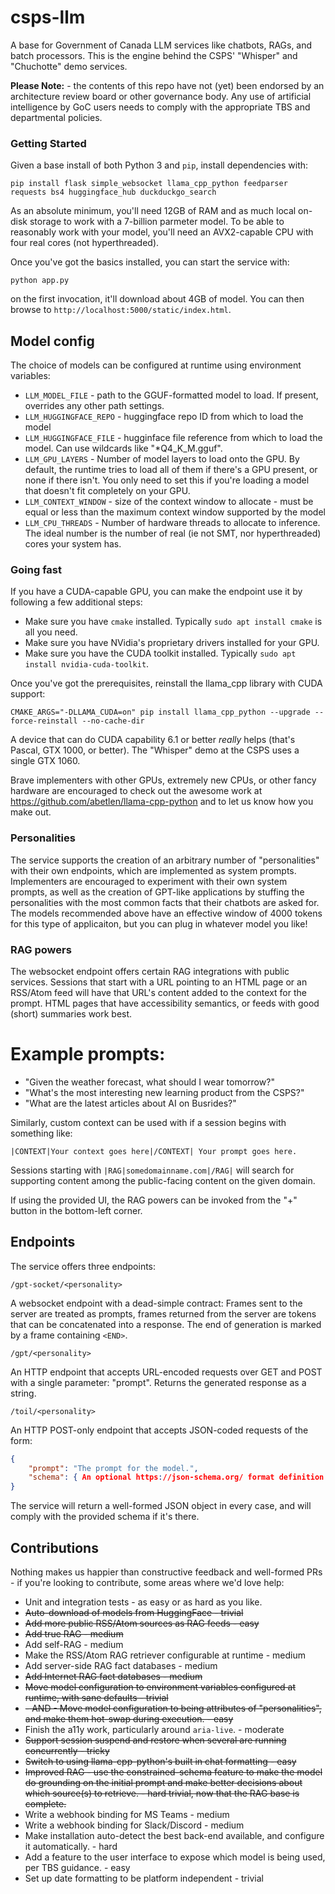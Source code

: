 # csps-llm
A base for Government of Canada LLM services like chatbots, RAGs, and batch processors. This is the engine behind the CSPS' "Whisper" and "Chuchotte" demo services.

**Please Note:** - the contents of this repo have not (yet) been endorsed by an architecture review board or other governance body. Any use of artificial intelligence by GoC users needs to comply with the appropriate TBS and departmental policies.

### Getting Started

Given a base install of both Python 3 and `pip`, install dependencies with:
```
pip install flask simple_websocket llama_cpp_python feedparser requests bs4 huggingface_hub duckduckgo_search
```
As an absolute minimum, you'll need 12GB of RAM and as much local on-disk storage to work with a 7-billion parmeter model. To be able to reasonably work with your model, you'll need an AVX2-capable CPU with four real cores (not hyperthreaded).

Once you've got the basics installed, you can start the service with:

```
python app.py
```
on the first invocation, it'll download about 4GB of model. You can then browse to `http://localhost:5000/static/index.html`.

## Model config
The choice of models can be configured at runtime using environment variables:
* `LLM_MODEL_FILE` - path to the GGUF-formatted model to load. If present, overrides any other path settings.
* `LLM_HUGGINGFACE_REPO` - huggingface repo ID from which to load the model
* `LLM_HUGGINGFACE_FILE` - hugginface file reference from which to load the model. Can use wildcards like "*Q4_K_M.gguf".
* `LLM_GPU_LAYERS` - Number of model layers to load onto the GPU. By default, the runtime tries to load all of them if there's a GPU present, or none if there isn't. You only need to set this if you're loading a model that doesn't fit completely on your GPU.
* `LLM_CONTEXT_WINDOW` - size of the context window to allocate - must be equal or less than the maximum context window supported by the model
* `LLM_CPU_THREADS` - Number of hardware threads to allocate to inference. The ideal number is the number of real (ie not SMT, nor hyperthreaded) cores your system has.

### Going fast

If you have a CUDA-capable GPU, you can make the endpoint use it by following a few additional steps:
* Make sure you have `cmake` installed. Typically `sudo apt install cmake` is all you need.
* Make sure you have NVidia's proprietary drivers installed for your GPU.
* Make sure you have the CUDA toolkit installed. Typically `sudo apt install nvidia-cuda-toolkit`.

Once you've got the prerequisites, reinstall the llama_cpp library with CUDA support:

```
CMAKE_ARGS="-DLLAMA_CUDA=on" pip install llama_cpp_python --upgrade --force-reinstall --no-cache-dir
```

A device that can do CUDA capability 6.1 or better *really* helps (that's Pascal, GTX 1000, or better). The "Whisper" demo at the CSPS uses a single GTX 1060.

Brave implementers with other GPUs, extremely new CPUs, or other fancy hardware are encouraged to check out the awesome work at https://github.com/abetlen/llama-cpp-python and to let us know how you make out.

### Personalities
The service supports the creation of an arbitrary number of "personalities" with their own endpoints, which are implemented as system prompts. Implementers are encouraged to experiment with their own system prompts, as well as the creation of GPT-like applications by stuffing the personalities with the most common facts that their chatbots are asked for. The models recommended above have an effective window of 4000 tokens for this type of applicaiton, but you can plug in whatever model you like! 

### RAG powers

The websocket endpoint offers certain RAG integrations with public services. Sessions that start with a URL pointing to an HTML page or an RSS/Atom feed will have that URL's content added to the context for the prompt. HTML pages that have accessibility semantics, or feeds with good (short) summaries work best.

# Example prompts:
* "Given the weather forecast, what should I wear tomorrow?"
* "What's the most interesting new learning product from the CSPS?"
* "What are the latest articles about AI on Busrides?"

Similarly, custom context can be used with if a session begins with something like:
```
|CONTEXT|Your context goes here|/CONTEXT| Your prompt goes here.
```

Sessions starting with `|RAG|somedomainname.com|/RAG|` will search for supporting content among the public-facing content on the given domain.

If using the provided UI, the RAG powers can be invoked from the "+" button in the bottom-left corner.

## Endpoints
The service offers three endpoints:
```
/gpt-socket/<personality>
```
A websocket endpoint with a dead-simple contract: Frames sent to the server are treated as prompts, frames returned from the server are tokens that can be concatenated into a response. The end of generation is marked by a frame containing `<END>`.

```
/gpt/<personality>
```
An HTTP endpoint that accepts URL-encoded requests over GET and POST with a single parameter: "prompt". Returns the generated response as a string.

```
/toil/<personality>
```
An HTTP POST-only endpoint that accepts JSON-coded requests of the form:
```json
{
    "prompt": "The prompt for the model.",
    "schema": { An optional https://json-schema.org/ format definition }
}
```
The service will return a well-formed JSON object in every case, and will comply with the provided schema if it's there.

## Contributions
Nothing makes us happier than constructive feedback and well-formed PRs - if you're looking to contribute, some areas where we'd love help:
* Unit and integration tests - as easy or as hard as you like.
* ~~Auto-download of models from HuggingFace - trivial~~
* ~~Add more public RSS/Atom sources as RAG feeds - easy~~
* ~~Add true RAG - medium~~
* Add self-RAG - medium
* Make the RSS/Atom RAG retriever configurable at runtime - medium
* Add server-side RAG fact databases - medium
* ~~Add Internet RAG fact databases - medium~~
* ~~Move model configuration to environment variables configured at runtime, with sane defaults - trivial~~
* ~~- AND - Move model configuration to being attributes of "personalities", and make them hot-swap during execution. - easy~~
* Finish the a11y work, particularly around `aria-live`. - moderate
* ~~Support session suspend and restore when several are running concurrently - tricky~~
* ~~Switch to using llama-cpp-python's built in chat formatting - easy~~
* ~~Improved RAG - use the constrained-schema feature to make the model do grounding on the initial prompt and make better decisions about which source(s) to retrieve. - hard trivial, now that the RAG base is complete.~~
* Write a webhook binding for MS Teams - medium
* Write a webhook binding for Slack/Discord - medium
* Make installation auto-detect the best back-end available, and configure it automatically. - hard
* Add a feature to the user interface to expose which model is being used, per TBS guidance. - easy
* Set up date formatting to be platform independent - trivial
